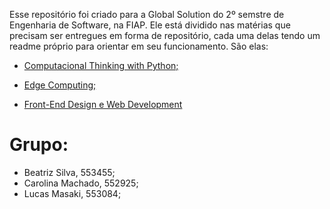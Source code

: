 Esse repositório foi criado para a Global Solution do 2º semstre de Engenharia de Software, na FIAP.
Ele está dividido nas matérias que precisam ser entregues em forma de repositório, cada uma delas tendo um readme próprio para orientar em seu funcionamento. São elas:

- <a href="./Computacional-Thinking-with-Python/">Computacional Thinking with Python;</a>

- <a href="./Edge-Computing/">Edge Computing;</a>

- <a href="./Front-End-Design-and-Web-Development/">Front-End Design e Web Development</a>

# Grupo:
- Beatriz Silva, 553455;
- Carolina Machado, 552925;
- Lucas Masaki, 553084;